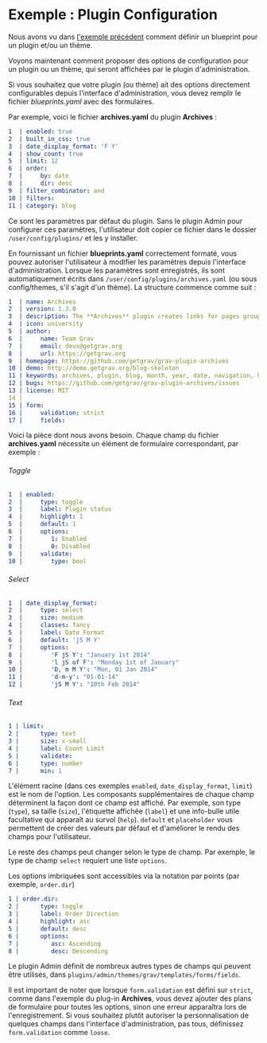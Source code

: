 <h1 class="rem">Exemple : Plugin Configuration</h1>

Nous avons vu dans [l'exemple précédent](formulaires-ex-blueprint.md) comment définir un blueprint pour un plugin et/ou un thème.

Voyons maintenant comment proposer des options de configuration pour un plugin ou un thème, qui seront affichées par le plugin d'administration.

Si vous souhaitez que votre plugin (ou thème) ait des options directement configurables depuis l'interface d'administration, vous devez remplir le fichier *blueprints.yaml* avec des formulaires.

Par exemple, voici le fichier **archives.yaml** du plugin **Archives** :

```yaml
1  | enabled: true
2  | built_in_css: true
3  | date_display_format: 'F Y'
4  | show_count: true
5  | limit: 12
6  | order:
7  |     by: date
8  |     dir: desc
9  | filter_combinator: and
10 | filters:
11 | category: blog
```

Ce sont les paramètres par défaut du plugin. Sans le plugin Admin pour configurer ces paramètres, l'utilisateur doit copier ce fichier dans le dossier `/user/config/plugins/` et les y installer.

En fournissant un fichier **blueprints.yaml** correctement formaté, vous pouvez autoriser l'utilisateur à modifier les paramètres depuis l'interface d'administration. Lorsque les paramètres sont enregistrés, ils sont automatiquement écrits dans `/user/config/plugins/archives.yaml` (ou sous config/themes, s'il s'agit d'un thème). La structure commence comme suit :

```yaml
1  | name: Archives
2  | version: 1.3.0
3  | description: The **Archives** plugin creates links for pages grouped by month/year
4  | icon: university
5  | author:
6  |     name: Team Grav
7  |     email: devs@getgrav.org
8  |     url: https://getgrav.org
9  | homepage: https://github.com/getgrav/grav-plugin-archives
10 | demo: http://demo.getgrav.org/blog-skeleton
11 | keywords: archives, plugin, blog, month, year, date, navigation, history
12 | bugs: https://github.com/getgrav/grav-plugin-archives/issues
13 | license: MIT
14 |
15 | form:
16 |     validation: strict
17 |     fields:
```

Voici la pièce dont nous avons besoin. Chaque champ du fichier **archives.yaml** nécessite un élément de formulaire correspondant, par exemple :

<h6 id="Toggle">Toggle
<a href="#Toggle" class="toc-anchor after"></a></h6>

```yaml
1  | enabled:
2  |     type: toggle
3  |     label: Plugin status
4  |     highlight: 1
5  |     default: 1
6  |     options:
7  |        1: Enabled
8  |        0: Disabled
9  |     validate:
10 |        type: bool
```

<h6 id="Select">Select
<a href="#Select" class="toc-anchor after"></a></h6>

```yaml
1  | date_display_format:
2  |     type: select
3  |     size: medium
4  |     classes: fancy
5  |     label: Date Format
6  |     default: 'jS M Y'
7  |     options:
8  |        'F jS Y': "January 1st 2014"
9  |        'l jS of F': "Monday 1st of January"
10 |        'D, m M Y': "Mon, 01 Jan 2014"
11 |        'd-m-y': "01-01-14"
12 |        'jS M Y': "10th Feb 2014"
```

<h6 id="Text">Text
<a href="#Text" class="toc-anchor after"></a></h6>

```yaml
1 | limit:
2 |      type: text
3 |      size: x-small
4 |      label: Count Limit
5 |      validate:
6 |      type: number
7 |      min: 1
```

L'élément racine (dans ces exemples `enabled`, `date_display_format`, `limit`) est le nom de l'option. Les composants supplémentaires de chaque champ déterminent la façon dont ce champ est affiché. Par exemple, son type (`type`), sa taille (`size`), l'étiquette affichée (`label`) et une info-bulle utile facultative qui apparaît au survol (`help`). `default` et `placeholder` vous permettent de créer des valeurs par défaut et d'améliorer le rendu des champs pour l'utilisateur.

Le reste des champs peut changer selon le type de champ. Par exemple, le type de champ `select` requiert une liste `options`.

Les options imbriquées sont accessibles via la notation par points (par exemple, `order.dir`)

```yaml
1 | order.dir:
2 |      type: toggle
3 |      label: Order Direction
4 |      highlight: asc
5 |      default: desc
6 |      options:
7 |         asc: Ascending
8 |         desc: Descending
```

Le plugin Admin définit de nombreux autres types de champs qui peuvent être utilisés, dans `plugins/admin/themes/grav/templates/forms/fields`.

Il est important de noter que lorsque `form.validation` est défini sur `strict`, comme dans l'exemple du plug-in **Archives**, vous devez ajouter des plans de formulaire pour toutes les options, sinon une erreur apparaîtra lors de l'enregistrement. Si vous souhaitez plutôt autoriser la personnalisation de quelques champs dans l'interface d'administration, pas tous, définissez `form.validation` comme `loose`.

